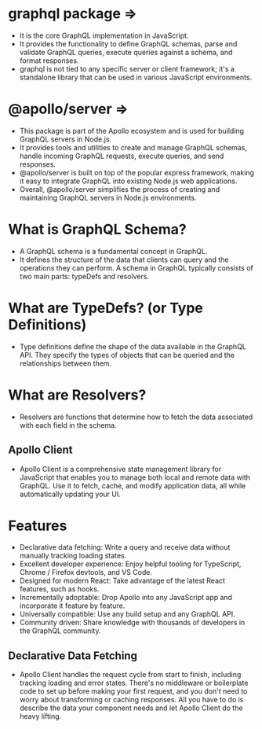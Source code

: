 # graphql package =>

-  It is the core GraphQL implementation in JavaScript.
-  It provides the functionality to define GraphQL schemas, parse and validate GraphQL queries, execute queries against a schema, and format responses.
-  graphql is not tied to any specific server or client framework; it's a standalone library that can be used in various JavaScript environments.

# @apollo/server =>

-  This package is part of the Apollo ecosystem and is used for building GraphQL servers in Node.js.
-  It provides tools and utilities to create and manage GraphQL schemas, handle incoming GraphQL requests, execute queries, and send responses.
-  @apollo/server is built on top of the popular express framework, making it easy to integrate GraphQL into existing Node.js web applications.
-  Overall, @apollo/server simplifies the process of creating and maintaining GraphQL servers in Node.js environments.

# What is GraphQL Schema?

-  A GraphQL schema is a fundamental concept in GraphQL.
-  It defines the structure of the data that clients can query and the operations they can perform. A schema in GraphQL typically consists of two main parts: typeDefs and resolvers.

# What are TypeDefs? (or Type Definitions)

-  Type definitions define the shape of the data available in the GraphQL API. They specify the types of objects that can be queried and the relationships between them.

# What are Resolvers?

-  Resolvers are functions that determine how to fetch the data associated with each field in the schema.

## Apollo Client

-  Apollo Client is a comprehensive state management library for JavaScript that enables you to manage both local and remote data with GraphQL. Use it to fetch, cache, and modify application data, all while automatically updating your UI.

# Features

-  Declarative data fetching: Write a query and receive data without manually tracking loading states.
-  Excellent developer experience: Enjoy helpful tooling for TypeScript, Chrome / Firefox devtools, and VS Code.
-  Designed for modern React: Take advantage of the latest React features, such as hooks.
-  Incrementally adoptable: Drop Apollo into any JavaScript app and incorporate it feature by feature.
-  Universally compatible: Use any build setup and any GraphQL API.
-  Community driven: Share knowledge with thousands of developers in the GraphQL community.

## Declarative Data Fetching

-  Apollo Client handles the request cycle from start to finish, including tracking loading and error states. There's no middleware or boilerplate code to set up before making your first request, and you don't need to worry about transforming or caching responses. All you have to do is describe the data your component needs and let Apollo Client do the heavy lifting.
